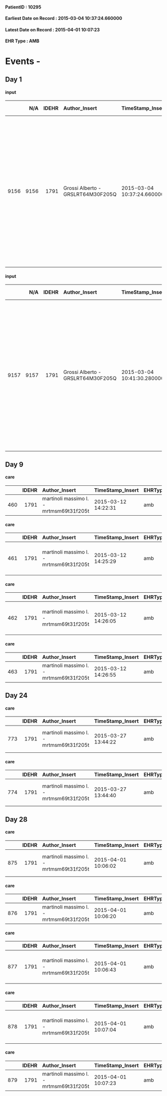 
#### PatientID : 10295
#### Earliest Date on Record : 2015-03-04 10:37:24.660000
#### Latest Date on Record : 2015-04-01 10:07:23
#### EHR Type : AMB

# Events - 

## Day 1

#### input
|      |    N/A |   IDEHR | Author_Insert                     | TimeStamp_Insert           | EHRType   |   PatientID |   IDDigitalSignDocument | persone_vicine   |   Unnamed: 0_x.1 |   IDANAMNESI_SOCIALE | FamigliaAltro   | FamigliaAltro_T   |   Non_Rilevabile_x.1 | Note_Non_Rilevabile_x.1   | opt_Problemi   | chk_contr_sintomi   | chk_competenza                                 | opt_paziente_a   | opt_famiglia_a   | opt_adeguatezza   | opt_paziente_solo   | opt_presente_assente   | Caregiver_principale   | ds_familiari_coinv   | opt_necessario   | opt_risorse_ec   | ds_note_prio                                                                                                                                                                                                                                                                           | opt_inv_civile   | Needs               | Domestic partnership   |
|-----:|-------:|--------:|:----------------------------------|:---------------------------|:----------|------------:|------------------------:|:-----------------|-----------------:|---------------------:|:----------------|:------------------|---------------------:|:--------------------------|:---------------|:--------------------|:-----------------------------------------------|:-----------------|:-----------------|:------------------|:--------------------|:-----------------------|:-----------------------|:---------------------|:-----------------|:-----------------|:---------------------------------------------------------------------------------------------------------------------------------------------------------------------------------------------------------------------------------------------------------------------------------------|:-----------------|:--------------------|:-----------------------|
| 9156 |   9156 |    1791 | Grossi Alberto - GRSLRT64M30F205Q | 2015-03-04 10:37:24.660000 | AMB       |       10295 |                   28639 | N/A              |              561 |                  362 | Si#1            | Si#1              |                    0 | NR                        | No#0           | controllo sintomi#0 | competenza/capacit√† assistenziale caregiver#0 | Indefinite#2     | Congruenti#1     | Da valutare#2     | No#0                | Presente#1             | moglie Gabriella       | sons                 | Si#1             | Adeguate#1       | La moglie e il figlio sembrano ben orientati rispetto ad un percorso di CP. Da valutare la capacit√† della moglie anziana di gestire le necessit√† del paziente al rientro al domicilio. Disponibilit√† di massima ad inserire badante a supporto dopo iniziale periodo di vautazione. | No#0             | Clinici#0;Sociali#1 | Coniuge/Convivente#0   |

#### input
|      |    N/A |   IDEHR | Author_Insert                     | TimeStamp_Insert           | EHRType   |   PatientID |   IDDigitalSignDocument | persone_vicine   |   Unnamed: 0_x.1 |   IDANAMNESI_SOCIALE | FamigliaAltro   | FamigliaAltro_T   |   Non_Rilevabile_x.1 | Note_Non_Rilevabile_x.1   | opt_Problemi   | chk_contr_sintomi   | chk_competenza                                 | opt_paziente_a   | opt_famiglia_a   | opt_adeguatezza   | opt_paziente_solo   | ds_note_con                                                                                | opt_presente_assente   | Caregiver_principale   | ds_familiari_coinv   | opt_necessario   | opt_risorse_ec   | ds_note_prio                                                                                                                                                                                                                                                                           | opt_inv_civile   | Needs               | Domestic partnership   |
|-----:|-------:|--------:|:----------------------------------|:---------------------------|:----------|------------:|------------------------:|:-----------------|-----------------:|---------------------:|:----------------|:------------------|---------------------:|:--------------------------|:---------------|:--------------------|:-----------------------------------------------|:-----------------|:-----------------|:------------------|:--------------------|:-------------------------------------------------------------------------------------------|:-----------------------|:-----------------------|:---------------------|:-----------------|:-----------------|:---------------------------------------------------------------------------------------------------------------------------------------------------------------------------------------------------------------------------------------------------------------------------------------|:-----------------|:--------------------|:-----------------------|
| 9157 |   9157 |    1791 | Grossi Alberto - GRSLRT64M30F205Q | 2015-03-04 10:41:30.280000 | AMB       |       10295 |                   28645 | N/A              |              562 |                  363 | Si#1            | Si#1              |                    0 | NR                        | No#0           | controllo sintomi#0 | competenza/capacit√† assistenziale caregiver#0 | Indefinite#2     | Congruenti#1     | Da valutare#2     | No#0                | Vive con la moglie Gabriella, un figli e una figlia fuori casa collaborano all'assistenza. | Presente#1             | moglie Gabriella       | sons                 | Si#1             | Adeguate#1       | La moglie e il figlio sembrano ben orientati rispetto ad un percorso di CP. Da valutare la capacit√† della moglie anziana di gestire le necessit√† del paziente al rientro al domicilio. Disponibilit√† di massima ad inserire badante a supporto dopo iniziale periodo di vautazione. | No#0             | Clinici#0;Sociali#1 | Coniuge/Convivente#0   |


## Day 9

#### care
|     |   IDEHR | Author_Insert                           | TimeStamp_Insert    | EHRType   |   PatientID |   IDGESTIONE_AUSILI |   ds_ncons |   opt_annulla_consegna | ds_note_x        | dt_Ric_consegna     | dt_ric_cons_forn    | opt_ausilio                   |
|----:|--------:|:----------------------------------------|:--------------------|:----------|------------:|--------------------:|-----------:|-----------------------:|:-----------------|:--------------------|:--------------------|:------------------------------|
| 460 |    1791 | martinoli massimo l. - mrtmsm69t31f205t | 2015-03-12 14:22:31 | amb       |       10295 |                 302 |      24803 |                      0 | with narrow seat | 2015-03-10 00:00:00 | 2015-03-10 00:00:00 | folding wheelchair indoor # 4 |

#### care
|     |   IDEHR | Author_Insert                           | TimeStamp_Insert    | EHRType   |   PatientID |   IDGESTIONE_AUSILI |   ds_ncons |   opt_annulla_consegna | dt_Ric_consegna     | dt_ric_cons_forn    | opt_ausilio                                     |
|----:|--------:|:----------------------------------------|:--------------------|:----------|------------:|--------------------:|-----------:|-----------------------:|:--------------------|:--------------------|:------------------------------------------------|
| 461 |    1791 | martinoli massimo l. - mrtmsm69t31f205t | 2015-03-12 14:25:29 | amb       |       10295 |                 303 |      24788 |                      0 | 2015-03-06 00:00:00 | 2015-03-09 00:00:00 | electronic articulated bed with side rails # 14 |

#### care
|     |   IDEHR | Author_Insert                           | TimeStamp_Insert    | EHRType   |   PatientID |   IDGESTIONE_AUSILI |   ds_ncons |   opt_annulla_consegna | dt_Ric_consegna     | dt_ric_cons_forn    | opt_ausilio                             |
|----:|--------:|:----------------------------------------|:--------------------|:----------|------------:|--------------------:|-----------:|-----------------------:|:--------------------|:--------------------|:----------------------------------------|
| 462 |    1791 | martinoli massimo l. - mrtmsm69t31f205t | 2015-03-12 14:26:05 | amb       |       10295 |                 304 |      24788 |                      0 | 2015-03-06 00:00:00 | 2015-03-09 00:00:00 | antid air mattress with compressor # 16 |

#### care
|     |   IDEHR | Author_Insert                           | TimeStamp_Insert    | EHRType   |   PatientID |   IDGESTIONE_AUSILI |   ds_ncons |   opt_annulla_consegna | dt_Ric_consegna     | dt_ric_cons_forn    | opt_ausilio           |
|----:|--------:|:----------------------------------------|:--------------------|:----------|------------:|--------------------:|-----------:|-----------------------:|:--------------------|:--------------------|:----------------------|
| 463 |    1791 | martinoli massimo l. - mrtmsm69t31f205t | 2015-03-12 14:26:55 | amb       |       10295 |                 305 |      24788 |                      0 | 2015-03-06 00:00:00 | 2015-03-09 00:00:00 | swivel seat bath # 22 |


## Day 24

#### care
|     |   IDEHR | Author_Insert                           | TimeStamp_Insert    | EHRType   |   PatientID |   IDGESTIONE_AUSILI |   ds_ncons |   opt_annulla_consegna | dt_Ric_consegna     | dt_ric_cons_forn    | opt_ausilio                         |
|----:|--------:|:----------------------------------------|:--------------------|:----------|------------:|--------------------:|-----------:|-----------------------:|:--------------------|:--------------------|:------------------------------------|
| 773 |    1791 | martinoli massimo l. - mrtmsm69t31f205t | 2015-03-27 13:44:22 | amb       |       10295 |                 616 |      24788 |                      0 | 2015-03-06 00:00:00 | 2015-03-09 00:00:00 | handles for getting out of bed # 15 |

#### care
|     |   IDEHR | Author_Insert                           | TimeStamp_Insert    | EHRType   |   PatientID |   IDGESTIONE_AUSILI |   ds_ncons |   opt_annulla_consegna | ds_note_x   | dt_Ric_consegna     | dt_ric_cons_forn    | opt_ausilio                         |
|----:|--------:|:----------------------------------------|:--------------------|:----------|------------:|--------------------:|-----------:|-----------------------:|:------------|:--------------------|:--------------------|:------------------------------------|
| 774 |    1791 | martinoli massimo l. - mrtmsm69t31f205t | 2015-03-27 13:44:40 | amb       |       10295 |                 617 |      24788 |                      0 | note        | 2015-03-06 00:00:00 | 2015-03-09 00:00:00 | handles for getting out of bed # 15 |


## Day 28

#### care
|     |   IDEHR | Author_Insert                           | TimeStamp_Insert    | EHRType   |   PatientID |   IDGESTIONE_AUSILI |   ds_ncons |   ds_nritiro |   opt_annulla_consegna | ds_note_x   | dt_Ric_consegna     | dt_ric_cons_forn    | dt_ric_ritiro       | dt_ric_ritiro_forn   | opt_ausilio                         |
|----:|--------:|:----------------------------------------|:--------------------|:----------|------------:|--------------------:|-----------:|-------------:|-----------------------:|:------------|:--------------------|:--------------------|:--------------------|:---------------------|:------------------------------------|
| 875 |    1791 | martinoli massimo l. - mrtmsm69t31f205t | 2015-04-01 10:06:02 | amb       |       10295 |                 718 |      24788 |        24949 |                      0 | note        | 2015-03-06 00:00:00 | 2015-03-09 00:00:00 | 2015-04-01 00:00:00 | 2015-04-01 00:00:00  | handles for getting out of bed # 15 |

#### care
|     |   IDEHR | Author_Insert                           | TimeStamp_Insert    | EHRType   |   PatientID |   IDGESTIONE_AUSILI |   ds_ncons |   ds_nritiro |   opt_annulla_consegna | dt_Ric_consegna     | dt_ric_cons_forn    | dt_ric_ritiro       | dt_ric_ritiro_forn   | opt_ausilio           |
|----:|--------:|:----------------------------------------|:--------------------|:----------|------------:|--------------------:|-----------:|-------------:|-----------------------:|:--------------------|:--------------------|:--------------------|:---------------------|:----------------------|
| 876 |    1791 | martinoli massimo l. - mrtmsm69t31f205t | 2015-04-01 10:06:20 | amb       |       10295 |                 719 |      24788 |        24949 |                      0 | 2015-03-06 00:00:00 | 2015-03-09 00:00:00 | 2015-04-01 00:00:00 | 2015-04-01 00:00:00  | swivel seat bath # 22 |

#### care
|     |   IDEHR | Author_Insert                           | TimeStamp_Insert    | EHRType   |   PatientID |   IDGESTIONE_AUSILI |   ds_ncons |   ds_nritiro |   opt_annulla_consegna | dt_Ric_consegna     | dt_ric_cons_forn    | dt_ric_ritiro       | dt_ric_ritiro_forn   | opt_ausilio                             |
|----:|--------:|:----------------------------------------|:--------------------|:----------|------------:|--------------------:|-----------:|-------------:|-----------------------:|:--------------------|:--------------------|:--------------------|:---------------------|:----------------------------------------|
| 877 |    1791 | martinoli massimo l. - mrtmsm69t31f205t | 2015-04-01 10:06:43 | amb       |       10295 |                 720 |      24788 |        24949 |                      0 | 2015-03-06 00:00:00 | 2015-03-09 00:00:00 | 2015-04-01 00:00:00 | 2015-04-01 00:00:00  | antid air mattress with compressor # 16 |

#### care
|     |   IDEHR | Author_Insert                           | TimeStamp_Insert    | EHRType   |   PatientID |   IDGESTIONE_AUSILI |   ds_ncons |   ds_nritiro |   opt_annulla_consegna | dt_Ric_consegna     | dt_ric_cons_forn    | dt_ric_ritiro       | dt_ric_ritiro_forn   | opt_ausilio                                     |
|----:|--------:|:----------------------------------------|:--------------------|:----------|------------:|--------------------:|-----------:|-------------:|-----------------------:|:--------------------|:--------------------|:--------------------|:---------------------|:------------------------------------------------|
| 878 |    1791 | martinoli massimo l. - mrtmsm69t31f205t | 2015-04-01 10:07:04 | amb       |       10295 |                 721 |      24788 |        24949 |                      0 | 2015-03-06 00:00:00 | 2015-03-09 00:00:00 | 2015-04-01 00:00:00 | 2015-04-01 00:00:00  | electronic articulated bed with side rails # 14 |

#### care
|     |   IDEHR | Author_Insert                           | TimeStamp_Insert    | EHRType   |   PatientID |   IDGESTIONE_AUSILI |   ds_ncons |   ds_nritiro |   opt_annulla_consegna | ds_note_x        | dt_Ric_consegna     | dt_ric_cons_forn    | dt_ric_ritiro       | dt_ric_ritiro_forn   | opt_ausilio                   |
|----:|--------:|:----------------------------------------|:--------------------|:----------|------------:|--------------------:|-----------:|-------------:|-----------------------:|:-----------------|:--------------------|:--------------------|:--------------------|:---------------------|:------------------------------|
| 879 |    1791 | martinoli massimo l. - mrtmsm69t31f205t | 2015-04-01 10:07:23 | amb       |       10295 |                 722 |      24803 |        24949 |                      0 | with narrow seat | 2015-03-10 00:00:00 | 2015-03-10 00:00:00 | 2015-04-01 00:00:00 | 2015-04-01 00:00:00  | folding wheelchair indoor # 4 |


